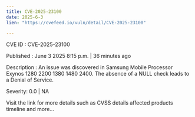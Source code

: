 ```yaml
---
title: CVE-2025-23100
date: 2025-6-3
lien: "https://cvefeed.io/vuln/detail/CVE-2025-23100"

---
```


CVE ID : CVE-2025-23100

Published :  June 3
2025
8:15 p.m. | 36 minutes ago

Description : An issue was discovered in Samsung Mobile Processor Exynos 1280
2200
1380
1480
2400. The absence of a NULL check leads to a Denial of Service.

Severity: 0.0 | NA

Visit the link for more details
such as CVSS details
affected products
timeline
and more...
